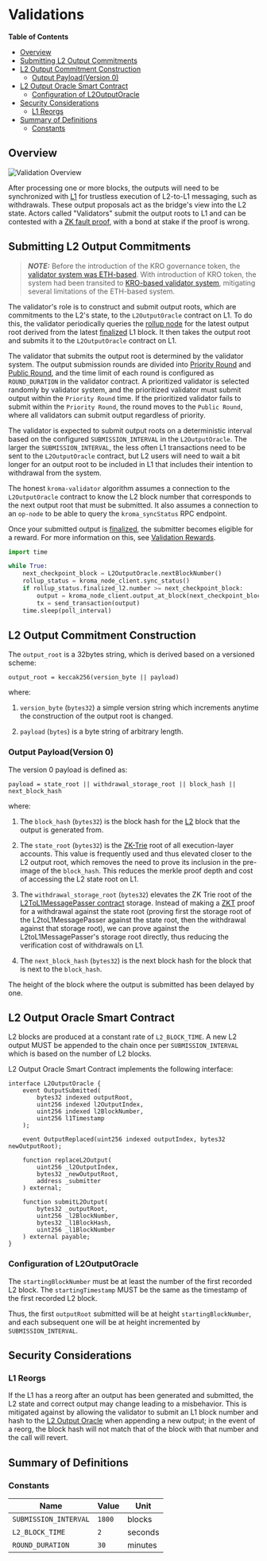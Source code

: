 # Validations

<!-- START doctoc generated TOC please keep comment here to allow auto update -->
<!-- DON'T EDIT THIS SECTION, INSTEAD RE-RUN doctoc TO UPDATE -->
**Table of Contents**

- [Overview](#overview)
- [Submitting L2 Output Commitments](#submitting-l2-output-commitments)
- [L2 Output Commitment Construction](#l2-output-commitment-construction)
  - [Output Payload(Version 0)](#output-payloadversion-0)
- [L2 Output Oracle Smart Contract](#l2-output-oracle-smart-contract)
  - [Configuration of L2OutputOracle](#configuration-of-l2outputoracle)
- [Security Considerations](#security-considerations)
  - [L1 Reorgs](#l1-reorgs)
- [Summary of Definitions](#summary-of-definitions)
  - [Constants](#constants)

<!-- END doctoc generated TOC please keep comment here to allow auto update -->

<!-- All glossary references in this file. -->

[g-l1]: ../glossary.md#layer-1-l1
[g-l2]: ../glossary.md#layer-2-l2
[g-zk-fault-proof]: ../glossary.md#zk-fault-proof
[g-zktrie]: ../glossary.md#zk-trie
[g-priority-round]: ../glossary.md#priority-round
[g-public-round]: ../glossary.md#public-round

## Overview

![Validation Overview](../static/assets/verifier-proving-fault-proof.svg)

After processing one or more blocks, the outputs will need to be synchronized with [L1][g-l1] for trustless execution of
L2-to-L1 messaging, such as withdrawals.
These output proposals act as the bridge's view into the L2 state.
Actors called "Validators" submit the output roots to L1 and can be contested with a [ZK fault proof][g-zk-fault-proof],
with a bond at stake if the proof is wrong.

## Submitting L2 Output Commitments

> **_NOTE:_**
> Before the introduction of the KRO governance token, the
> [validator system was ETH-based](../deprecated/validator-v1/validator-pool.md). With introduction of KRO token, the
> system had been transited to [KRO-based validator system](./validator-v2/overview.md), mitigating several limitations
> of the ETH-based system.

The validator's role is to construct and submit output roots, which are commitments to the L2's state, to the
`L2OutputOracle` contract on L1. To do this, the validator periodically queries the [rollup node](rollup-node.md) for
the latest output root derived from the latest [finalized][finality] L1 block. It then takes the output root and submits
it to the `L2OutputOracle` contract on L1.

[finality]: https://hackmd.io/@prysmaticlabs/finality

The validator that submits the output root is determined by the validator system.
The output submission rounds are divided into [Priority Round][g-priority-round] and [Public Round][g-public-round],
and the time limit of each round is configured as `ROUND_DURATION` in the validator contract.
A prioritized validator is selected randomly by validator system, and the prioritized validator must submit output
within the `Priority Round` time. If the prioritized validator fails to submit within the `Priority Round`, the round
moves to the `Public Round`, where all validators can submit output regardless of priority.

The validator is expected to submit output roots on a deterministic
interval based on the configured `SUBMISSION_INTERVAL` in the `L2OutputOracle`. The larger
the `SUBMISSION_INTERVAL`, the less often L1 transactions need to be sent to the `L2OutputOracle`
contract, but L2 users will need to wait a bit longer for an output root to be included in L1
that includes their intention to withdrawal from the system.

The honest `kroma-validator` algorithm assumes a connection to the `L2OutputOracle` contract to know
the L2 block number that corresponds to the next output root that must be submitted. It also
assumes a connection to an `op-node` to be able to query the `kroma_syncStatus` RPC endpoint.

Once your submitted output is [finalized][finality], the submitter becomes eligible for a reward.
For more information on this, see [Validation Rewards](./validator-v2/validator-manager.md#reward-distribution).

```python
import time

while True:
    next_checkpoint_block = L2OutputOracle.nextBlockNumber()
    rollup_status = kroma_node_client.sync_status()
    if rollup_status.finalized_l2.number >= next_checkpoint_block:
        output = kroma_node_client.output_at_block(next_checkpoint_block)
        tx = send_transaction(output)
    time.sleep(poll_interval)
```

## L2 Output Commitment Construction

The `output_root` is a 32bytes string, which is derived based on a versioned scheme:

```pseudocode
output_root = keccak256(version_byte || payload)
```

where:

1. `version_byte` (`bytes32`) a simple version string which increments anytime the construction of the output root
   is changed.

2. `payload` (`bytes`) is a byte string of arbitrary length.

### Output Payload(Version 0)

The version 0 payload is defined as:

```pseudocode
payload = state_root || withdrawal_storage_root || block_hash || next_block_hash
```

where:

1. The `block_hash` (`bytes32`) is the block hash for the [L2][g-l2] block that the output is generated from.

2. The `state_root` (`bytes32`) is the [ZK-Trie][g-zktrie] root of all execution-layer accounts.
   This value is frequently used and thus elevated closer to the L2 output root, which removes the need to prove its
   inclusion in the pre-image of the `block_hash`. This reduces the merkle proof depth and cost of accessing the
   L2 state root on L1.

3. The `withdrawal_storage_root` (`bytes32`) elevates the ZK Trie root of the
   [L2ToL1MessagePasser contract](withdrawals.md#the-l2tol1messagepasser-contract) storage. Instead of making a
   [ZKT][g-zktrie] proof for a withdrawal against the state root (proving first the storage root of the
   L2toL1MessagePasser against the state root, then the withdrawal against that storage root), we can prove against the
   L2toL1MessagePasser's storage root directly, thus reducing the verification cost of withdrawals on L1.

4. The `next_block_hash` (`bytes32`) is the next block hash for the block that is next to the `block_hash`.

The height of the block where the output is submitted has been delayed by one.

## L2 Output Oracle Smart Contract

L2 blocks are produced at a constant rate of `L2_BLOCK_TIME`.
A new L2 output MUST be appended to the chain once per `SUBMISSION_INTERVAL` which is based on the number of L2 blocks.

L2 Output Oracle Smart Contract implements the following interface:

```solidity
interface L2OutputOracle {
    event OutputSubmitted(
        bytes32 indexed outputRoot,
        uint256 indexed l2OutputIndex,
        uint256 indexed l2BlockNumber,
        uint256 l1Timestamp
    );

    event OutputReplaced(uint256 indexed outputIndex, bytes32 newOutputRoot);

    function replaceL2Output(
        uint256 _l2OutputIndex,
        bytes32 _newOutputRoot,
        address _submitter
    ) external;

    function submitL2Output(
        bytes32 _outputRoot,
        uint256 _l2BlockNumber,
        bytes32 _l1BlockHash,
        uint256 _l1BlockNumber
    ) external payable;
}
```

### Configuration of L2OutputOracle

The `startingBlockNumber` must be at least the number of the first recorded L2 block.
The `startingTimestamp` MUST be the same as the timestamp of the first recorded L2 block.

Thus, the first `outputRoot` submitted will be at height `startingBlockNumber`, and each subsequent one will be at
height incremented by `SUBMISSION_INTERVAL`.

## Security Considerations

### L1 Reorgs

If the L1 has a reorg after an output has been generated and submitted, the L2 state and correct output may change
leading to a misbehavior. This is mitigated against by allowing the validator to submit an
L1 block number and hash to the [L2 Output Oracle](#l2-output-oracle-smart-contract) when appending a new output;
in the event of a reorg, the block hash will not match that of the block with that number and the call will revert.

## Summary of Definitions

### Constants

| Name                   | Value  | Unit           |
|------------------------|--------|----------------|
| `SUBMISSION_INTERVAL`  | `1800` | blocks         |
| `L2_BLOCK_TIME`        | `2`    | seconds        |
| `ROUND_DURATION`       | `30`   | minutes        |
